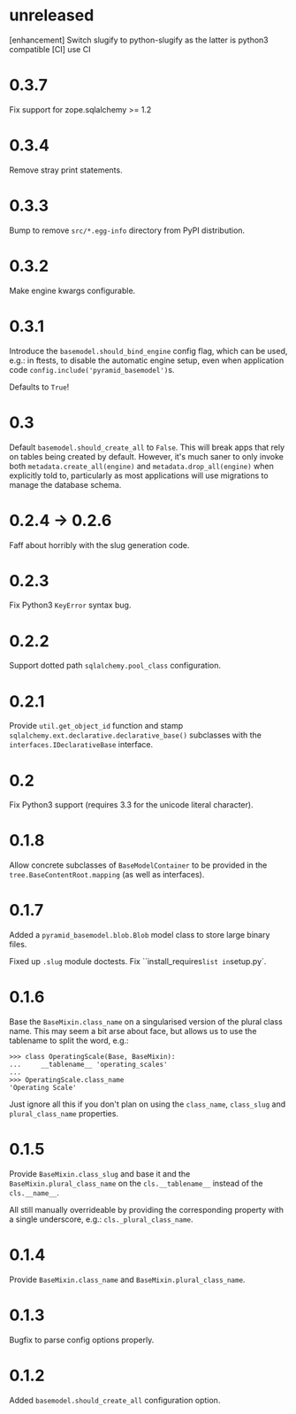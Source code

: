 
# unreleased

[enhancement] Switch slugify to python-slugify as the latter is python3 compatible
[CI] use CI

# 0.3.7

Fix support for zope.sqlalchemy >= 1.2

# 0.3.4

Remove stray print statements.

# 0.3.3

Bump to remove `src/*.egg-info` directory from PyPI distribution.

# 0.3.2

Make engine kwargs configurable.

# 0.3.1

Introduce the `basemodel.should_bind_engine` config flag, which can be used,
e.g.: in ftests, to disable the automatic engine setup, even when application
code `config.include('pyramid_basemodel')`s.

Defaults to `True`!

# 0.3

Default `basemodel.should_create_all` to `False`. This will break apps that rely on tables being created by default. However, it's much saner to only
invoke both `metadata.create_all(engine)` and `metadata.drop_all(engine)` when
explicitly told to, particularly as most applications will use migrations
to manage the database schema.

# 0.2.4 -> 0.2.6

Faff about horribly with the slug generation code.

# 0.2.3

Fix Python3 `KeyError` syntax bug.

# 0.2.2

Support dotted path `sqlalchemy.pool_class` configuration.

# 0.2.1

Provide `util.get_object_id` function and stamp
`sqlalchemy.ext.declarative.declarative_base()` subclasses with the
`interfaces.IDeclarativeBase` interface.

# 0.2

Fix Python3 support (requires 3.3 for the unicode literal character).

# 0.1.8

Allow concrete subclasses of ``BaseModelContainer`` to be provided in the
``tree.BaseContentRoot.mapping`` (as well as interfaces).

# 0.1.7

Added a `pyramid_basemodel.blob.Blob` model class to store large binary files.

Fixed up `.slug` module doctests. Fix ``install_requires` list in `setup.py`.

# 0.1.6

Base the ``BaseMixin.class_name`` on a singularised version of the plural
class name.  This may seem a bit arse about face, but allows us to use the
tablename to split the word, e.g.:

    >>> class OperatingScale(Base, BaseMixin):
    ...     __tablename__ 'operating_scales'
    ... 
    >>> OperatingScale.class_name
    'Operating Scale'

Just ignore all this if you don't plan on using the `class_name`, `class_slug` and
`plural_class_name` properties.

# 0.1.5

Provide `BaseMixin.class_slug` and base it and the `BaseMixin.plural_class_name`
on the `cls.__tablename__` instead of the `cls.__name__`.

All still manually overrideable by providing the corresponding property with a
single underscore, e.g.: `cls._plural_class_name`.

# 0.1.4

Provide `BaseMixin.class_name` and `BaseMixin.plural_class_name`.

# 0.1.3

Bugfix to parse config options properly.

# 0.1.2

Added `basemodel.should_create_all` configuration option.

